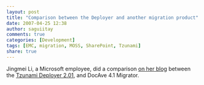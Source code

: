 ```yaml
---
layout: post
title: "Comparison between the Deployer and another migration product"
date: 2007-04-25 12:38
author: saguiitay
comments: true
categories: [Development]
tags: [EMC, migration, MOSS, SharePoint, Tzunami]
share: true
---
```

Jingmei Li, a Microsoft employee, did a comparison [on her blog](http://blogs.msdn.com/jingmeili/archive/2007/03/13/evaluate-partner-solutions-that-support-migration-from-sps-2003-to-moss-2007.aspx) between the [Tzunami Deployer 2.01](http://www.tzunami.com/), and DocAve 4.1 Migrator.


